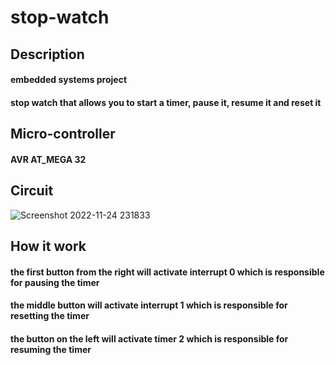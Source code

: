 # stop-watch

## Description
#### embedded systems project  
#### stop watch that allows you to start a timer, pause it, resume it and reset it 
## Micro-controller
#### AVR AT_MEGA 32
## Circuit
![Screenshot 2022-11-24 231833](https://user-images.githubusercontent.com/92316869/203864337-6ac05cea-5dc8-40a4-8bb6-633a674bada2.png)
## How it work
#### the first button from the right will activate interrupt 0 which is responsible for pausing the timer 
#### the middle button will activate interrupt 1 which is responsible for resetting the timer 
#### the button on the left will activate timer 2 which is responsible for resuming the timer
